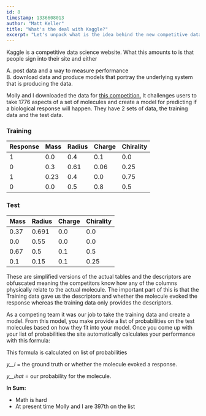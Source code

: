 ```yaml
---
id: 8
timestamp: 1336608013
author: "Matt Keller"
title: "What's the deal with Kaggle?"
excerpt: "Let's unpack what is the idea behind the new competitive data-science website."
---
```


Kaggle is a competitive data science website. What this amounts to is that people sign into their site and either  
  
A. post data and a way to measure performance  
B. download data and produce models that portray the underlying system that is producing the data.  
  
Molly and I downloaded the data for [this competition.](https://www.kaggle.com/c/bioresponse) It challenges users to take 1776 aspects of a set of molecules and create a model for predicting if a biological response will happen. They have 2 sets of data, the training data and the test data.

### Training
Response|Mass|Radius|Charge|Chirality
----------|----|----|----|------
1|0.0 |0.4 |0.1 |0.0
0|0.3 |0.61|0.06|0.25
1|0.23|0.4 |0.0 |0.75
0|0.0 |0.5 |0.8 |0.5

### Test
Mass|Radius|Charge|Chirality
----|----|----|------
0.37 |0.691 |0.0 |0.0
0.0 |0.55|0.0|0.0
0.67|0.5 |0.1 |0.5
0.1 |0.15 |0.1 |0.25

These are simplified versions of the actual tables and the descriptors are obfuscated meaning the competitors know how any of the columns physically relate to the actual molecule. The important part of this is that the Training data gave us the descriptors and whether the molecule evoked the response whereas the training data only provides the descriptors.  
  
 As a competing team it was our job to take the training data and create a model. From this model, you make provide a list of probabilities on the test molecules based on how they fit into your model. Once you come up with your list of probabilities the site automatically calculates your performance with this formula:
 
 This formula is calculated on list of probabilities

_y__i_ = the ground truth or whether the molecule evoked a response.

_y__ihat_ = our probability for the molecule.

**In Sum:**
- Math is hard
- At present time Molly and I are 397th on the list
